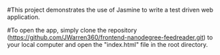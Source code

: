 #This project demonstrates the use of Jasmine to write a test driven web application.

#To open the app, simply clone the repository (https://github.com/JWarren360/frontend-nanodegree-feedreader.git) to your local computer and open the "index.html" file in the root directory.